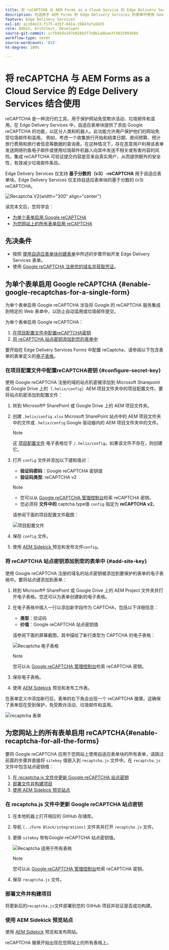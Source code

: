 ```yaml
---
title: 将 reCAPTCHA 与 AEM Forms as a Cloud Service 的 Edge Delivery Services 结合使用
description: 在适用于 AEM Forms 的 Edge Delivery Services 的表单中使用 Google reCAPTCHA
feature: Edge Delivery Services
exl-id: ac104e23-f175-435f-8414-19847efa5825
role: Admin, Architect, Developer
source-git-commit: ccfb85da187e828b5f7e8b1a8bae3f483209368d
workflow-type: tm+mt
source-wordcount: '815'
ht-degree: 100%

---
```



# 将 reCAPTCHA 与 AEM Forms as a Cloud Service 的 Edge Delivery Services 结合使用

<!--<span>The **reCAPTCHA** feature is under the pre-release program. To request access to the **reCAPTCHA** feature for Edge Delivery Services for AEM Forms, send an email from your work address to mailto:aem-forms-ea@adobe.com.</span>-->

reCAPTCHA 是一种流行的工具，用于保护网站免受欺诈活动、垃圾邮件和滥用。在 Edge Delivery Services 中，自适应表单块提供了添加 Google reCAPTCHA 的功能，以区分人类和机器人。此功能允许用户保护他们的网站免受垃圾邮件和滥用。
例如，考虑一个收集旅行开始和结束日期、房间预算、预计旅行费用和旅行者信息等数据的查询表。在这种情况下，存在恶意用户利用该表单发送网络钓鱼电子邮件或使用垃圾邮件机器人向其中发送不相关或有害内容的风险。集成 reCAPTCHA 可验证提交内容是否来自真实用户，从而提供额外的安全性，有效减少垃圾邮件条目。

<!-- ![Recaptcha Image](/help/edge/docs/forms/assets/recaptcha-image.png){width="300" align="center"} -->

Edge Delivery Services 仅支持 **基于分数的（v3）-reCAPTCHA** 用于自适应表单块。Edge Delivery Services 仅支持自适应表单块的基于分数的 (v3) reCAPTCHA。

![Recaptcha V2](/help/forms/assets/recaptcha-v2-invisible.png){width="300" align="center"}


读完本文后，您将学会：
- [为单个表单启用 Google reCAPTCHA](#enable-google-recaptchas-for-a-single-form)
- [为您网站上的所有表单启用 reCAPTCHA](#enable-recaptcha-for-all-the-forms)

## 先决条件

- 按照 [使用自适应表单块创建表单](/help/edge/docs/forms/create-forms.md)中所述的步骤开始开发 Edge Delivery Services 表单。
- 使用 [Google reCAPTCHA 注册您的域名并获取凭证](https://www.google.com/recaptcha/admin/create)。

## 为单个表单启用 Google reCAPTCHA {#enable-google-recaptchas-for-a-single-form}

为单个表单启用 Google reCAPTCHA 涉及将 Google 的 reCAPTCHA 服务集成到特定的 Web 表单中，以防止自动滥用或垃圾邮件提交。

为单个表单启用 Google reCAPTCHA：

1. [在项目配置文件中配置reCAPTCHA密钥](#configure-secret-key)
1. [将 reCAPTCHA 站点密钥添加到您的表单中](#add-site-key)

要开始在 Edge Delivery Services Forms 中配置 reCaptcha，请参阅以下包含表单的表单定义的[电子表格](/help/edge/docs/forms/assets/recaptcha.xlsx)。

### 在项目配置文件中配置reCAPTCHA密钥 {#configure-secret-key}

使用 Google reCAPTCHA 注册的域的站点机密被添加到 Microsoft Sharepoint 或 Google Drive 上的（`.helix/config`）AEM 项目文件夹中的项目配置文件。要将站点机密添加到配置文件：

1. 转到 Microsoft® SharePoint 或 Google Drive 上的 AEM 项目文件夹。
1. 创建 `.helix/config.xlsx` Microsoft SharePoint 站点中的 AEM 项目文件夹中的文件或 `.helix/config` Google 驱动器内的 AEM 项目文件夹中的文件。

   >[!NOTE]
   >
   > 这 [项目配置文件](https://www.aem.live/docs/configuration) 电子表格位于 `/.helix/config`。如果该文件不存在，则创建它。

1. 打开 `config` 文件并添加以下键和值对：

   - **验证码密码**：Google reCAPTCHA 密钥值
   - **验证码类型**: reCAPTCHA v2

   >[!NOTE]
   >
   >  - 您可以从 [Google reCAPTCHA 管理控制台](https://www.google.com/recaptcha/admin)检索 reCAPTCHA 密钥。
   >  - 您必须将 **文件中的** captcha.type值 `config` 指定为 **reCAPTCHA v2**。

   请参阅下面的项目配置文件截图：

   ![项目配置文件](/help/forms/assets/recaptcha-config-file.png)

1. 保存 `config` 文件。

1. 使用 [AEM Sidekick ](https://www.aem.live/developer/tutorial#preview-and-publish-your-content)预览和发布文件`config`。

### 将 reCAPTCHA 站点密钥添加到您的表单中 {#add-site-key}

使用 Google reCAPTCHA 注册的域名的站点密钥被添加到要保护的表单的电子表格中。要将站点键添加到表单：

1. 转到 Microsoft® SharePoint 或 Google Drive 上的 AEM Project 文件夹并打开电子表格。您还可以为表单创建新的电子表格。
1. 在电子表格中插入一行以添加新字段作为 CAPTCHA，包括以下详细信息：
   - **类型**：验证码
   - **价值**：Google reCAPTCHA 站点密钥值

   请参阅下面的屏幕截图，其中描绘了新行类型为 CAPTCHA 的电子表格：

   ![Recaptcha 电子表格](/help/edge/docs/forms/assets/recaptcha-spreadsheet.png)

   >[!NOTE]
   >
   >  您可以从 [Google reCAPTCHA 管理控制台](https://www.google.com/recaptcha/admin)检索 reCAPTCHA 密钥。

1. 保存电子表格。
1. 使用 [AEM Sidekick](https://www.aem.live/developer/tutorial#preview-and-publish-your-content) 预览和发布工作表。

在表单定义中添加新行后，表单的右下角会出现一个 reCAPTCHA 徽章。这确保了表单现在受到保护，免受欺诈活动、垃圾邮件和滥用。

![recaptcha 表单](/help/edge/docs/forms/assets/recaptcha-form.png)

## 为您网站上的所有表单启用 reCAPTCHA{#enable-recaptcha-for-all-the-forms}

要将 Google reCAPTCHA 应用于您网站上使用自适应表单块的所有表单，请跳过前面的步骤并直接将 `sitekey` 值嵌入到 `recaptcha.js` 文件中。在 `recaptcha.js` 文件中包含站点密钥值：

1. [在 recaptcha.js 文件中更新 Google reCAPTCHA 站点密钥](#1-update-google-recaptcha-site-key-in-recaptchajs-file)
1. [部署文件并构建项目](#2-deploy-the-file-and-build-the-project)
1. [使用 AEM Sidekick 预览站点](#3-preview-the-site-using-the-aem-sidekick)

### 在 recaptcha.js 文件中更新 Google reCAPTCHA 站点密钥

1. 在本地机器上打开相应的 GitHub 存储库。
1. 导航 `[../Form Block/integrations]` 文件夹并打开 `recaptcha.js` 文件。
1. 更换 `siteKey` 带有Google reCAPTCHA 站点密钥值。

   ![Recaptcha 适用于所有表格](/help/forms/assets/recaptcha-apply-to-all-forms.png)

   >[!NOTE]
   >
   >  您可以从 [Google reCAPTCHA 管理控制台](https://www.google.com/recaptcha/admin)检索 reCAPTCHA 密钥。

1. 保存 `recaptcha.js` 文件。

### 部署文件并构建项目

将更新后的`recaptcha.js`文件部署到您的 GitHub 项目并验证是否成功构建。

### 使用 AEM Sidekick 预览站点

使用 [AEM Sidekick](https://www.aem.live/developer/tutorial#preview-and-publish-your-content) 预览和发布网站。

reCAPTCHA 徽章开始出现在您网站上的所有表格上。

